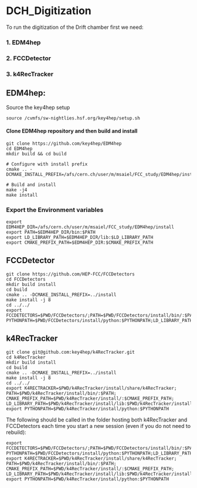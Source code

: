# DCH_Digitization
To run the digitization of the Drift chamber first we need:
### 1. EDM4hep
### 2. FCCDetector
### 3. k4RecTracker

## EDM4hep:
Source the key4hep setup
```
source /cvmfs/sw-nightlies.hsf.org/key4hep/setup.sh
```

#### Clone EDM4hep repository and then build and install
```
git clone https://github.com/key4hep/EDM4hep
cd EDM4hep
mkdir build && cd build

# Configure with install prefix
cmake .. -DCMAKE_INSTALL_PREFIX=/afs/cern.ch/user/m/msaiel/FCC_study/EDM4hep/install

# Build and install
make -j4
make install
```
### Export the Environment variables
```
export EDM4HEP_DIR=/afs/cern.ch/user/m/msaiel/FCC_study/EDM4hep/install
export PATH=$EDM4HEP_DIR/bin:$PATH
export LD_LIBRARY_PATH=$EDM4HEP_DIR/lib:$LD_LIBRARY_PATH
export CMAKE_PREFIX_PATH=$EDM4HEP_DIR:$CMAKE_PREFIX_PATH
```
## FCCDetector
```
git clone https://github.com/HEP-FCC/FCCDetectors
cd FCCDetectors
mkdir build install
cd build
cmake .. -DCMAKE_INSTALL_PREFIX=../install
make install -j 8
cd ../../
export FCCDETECTORS=$PWD/FCCDetectors/;PATH=$PWD/FCCDetectors/install/bin/:$PATH;CMAKE_PREFIX_PATH=$PWD/FCCDetectors/install/:$CMAKE_PREFIX_PATH;LD_LIBRARY_PATH=$PWD/FCCDetectors/install/lib:$LD_LIBRARY_PATH;export PYTHONPATH=$PWD/FCCDetectors/install/python:$PYTHONPATH;LD_LIBRARY_PATH=$PWD/FCCDetectors/install/lib64:$LD_LIBRARY_PATH
```
## k4RecTracker
```
git clone git@github.com:key4hep/k4RecTracker.git
cd k4RecTracker
mkdir build install
cd build
cmake .. -DCMAKE_INSTALL_PREFIX=../install
make install -j 8
cd ../../
export K4RECTRACKER=$PWD/k4RecTracker/install/share/k4RecTracker; PATH=$PWD/k4RecTracker/install/bin/:$PATH; CMAKE_PREFIX_PATH=$PWD/k4RecTracker/install/:$CMAKE_PREFIX_PATH; LD_LIBRARY_PATH=$PWD/k4RecTracker/install/lib:$PWD/k4RecTracker/install/lib64:$LD_LIBRARY_PATH; export PYTHONPATH=$PWD/k4RecTracker/install/python:$PYTHONPATH
```
The following should be called in the folder hosting both k4RecTracker and FCCDetectors each time you start a new session (even if you do not need to rebuild):
```
export FCCDETECTORS=$PWD/FCCDetectors/;PATH=$PWD/FCCDetectors/install/bin/:$PATH;CMAKE_PREFIX_PATH=$PWD/FCCDetectors/install/:$CMAKE_PREFIX_PATH;LD_LIBRARY_PATH=$PWD/FCCDetectors/install/lib:$LD_LIBRARY_PATH;export PYTHONPATH=$PWD/FCCDetectors/install/python:$PYTHONPATH;LD_LIBRARY_PATH=$PWD/FCCDetectors/install/lib64:$LD_LIBRARY_PATH
export K4RECTRACKER=$PWD/k4RecTracker/install/share/k4RecTracker; PATH=$PWD/k4RecTracker/install/bin/:$PATH; CMAKE_PREFIX_PATH=$PWD/k4RecTracker/install/:$CMAKE_PREFIX_PATH; LD_LIBRARY_PATH=$PWD/k4RecTracker/install/lib:$PWD/k4RecTracker/install/lib64:$LD_LIBRARY_PATH; export PYTHONPATH=$PWD/k4RecTracker/install/python:$PYTHONPATH
```
